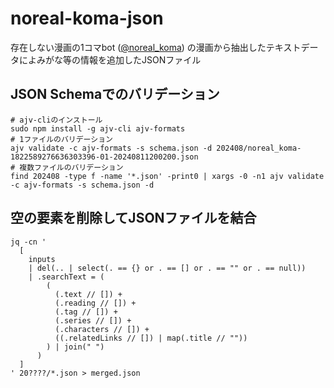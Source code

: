 # noreal-koma-json

存在しない漫画の1コマbot ([@noreal_koma](https://x.com/noreal_koma))
の漫画から抽出したテキストデータによみがな等の情報を追加したJSONファイル

## JSON Schemaでのバリデーション

```shell
# ajv-cliのインストール
sudo npm install -g ajv-cli ajv-formats
# 1ファイルのバリデーション
ajv validate -c ajv-formats -s schema.json -d 202408/noreal_koma-1822589276636303396-01-20240811200200.json
# 複数ファイルのバリデーション
find 202408 -type f -name '*.json' -print0 | xargs -0 -n1 ajv validate -c ajv-formats -s schema.json -d
```

## 空の要素を削除してJSONファイルを結合

```shell
jq -cn '
  [
    inputs
    | del(.. | select(. == {} or . == [] or . == "" or . == null))
    | .searchText = (
        (
          (.text // []) + 
          (.reading // []) + 
          (.tag // []) + 
          (.series // []) + 
          (.characters // []) + 
          ((.relatedLinks // []) | map(.title // ""))
        ) | join(" ")
      )
  ]
' 20????/*.json > merged.json
```
